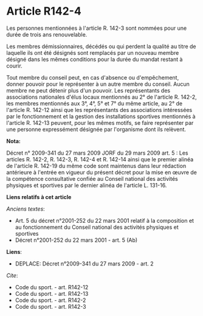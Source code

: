 # Article R142-4

Les personnes mentionnées à l'article R. 142-3 sont nommées pour une durée de trois ans renouvelable. 

Les membres démissionnaires, décédés ou qui perdent la qualité au titre de laquelle ils ont été désignés sont remplacés par
un nouveau membre désigné dans les mêmes conditions pour la durée du mandat restant à courir. 

Tout membre du conseil peut, en cas d'absence ou d'empêchement, donner pouvoir pour le représenter à un autre membre du
conseil. Aucun membre ne peut détenir plus d'un pouvoir. Les représentants des associations nationales d'élus locaux
mentionnés au 2° de l'article R. 142-2, les membres mentionnés aux 3°, 4°, 5° et 7° du même article, au 2° de l'article R.
142-12 ainsi que les représentants des associations intéressées par le fonctionnement et la gestion des installations
sportives mentionnés à l'article R. 142-13 peuvent, pour les mêmes motifs, se faire représenter par une personne expressément
désignée par l'organisme dont ils relèvent.

**Nota:**

Décret n° 2009-341 du 27 mars 2009 JORF du 29 mars 2009 art. 5 : Les articles R. 142-2, R. 142-3, R. 142-4 et R. 142-14 ainsi
que le premier alinéa de l'article R. 142-19 du même code sont maintenus dans leur rédaction antérieure à l'entrée en vigueur
du présent décret pour la mise en œuvre de la compétence consultative confiée au Conseil national des activités physiques et
sportives par le dernier alinéa de l'article L. 131-16.

**Liens relatifs à cet article**

_Anciens textes_:

  - Art. 5 du décret n°2001-252 du 22 mars 2001 relatif à la composition et au fonctionnement du Conseil national des activités physiques et sportives
  - Décret n°2001-252 du 22 mars 2001 - art. 5 (Ab)

**Liens**:

  - DEPLACE: Décret n°2009-341 du 27 mars 2009 - art. 2

_Cite_:

  - Code du sport. - art. R142-12
  - Code du sport. - art. R142-13
  - Code du sport. - art. R142-2
  - Code du sport. - art. R142-3
